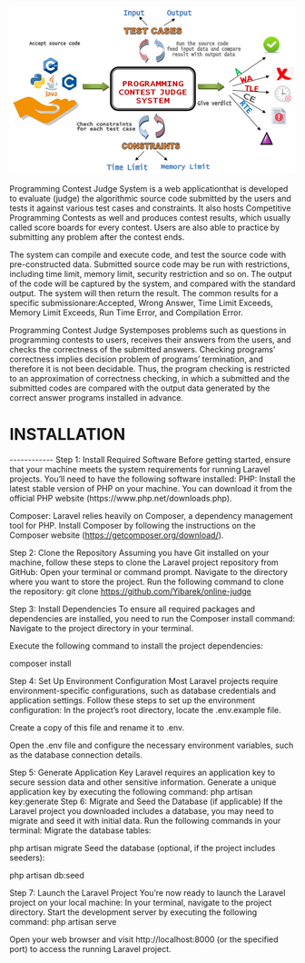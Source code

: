 ![Alt text](image.png)

Programming Contest Judge System is a web applicationthat is developed to evaluate (judge) the algorithmic source code submitted by the users and tests it against various test cases and constraints. It also hosts Competitive Programming Contests as well and produces contest results, which usually called score boards for every contest. Users are also able to practice by submitting any problem after the contest ends. 

 The system can compile and execute code, and test the source code with pre-constructed data. Submitted source code may be run with restrictions, including time limit, memory limit, security restriction and so on. The output of the code will be captured by the system, and compared with the standard output. The system will then return the result. The common results for a specific submissionare:Accepted, Wrong Answer, Time Limit Exceeds, Memory Limit Exceeds, Run Time Error, and Compilation Error.
 
Programming Contest Judge Systemposes problems such as questions in programming contests to users, receives their answers from the users, and checks the correctness of the submitted answers. Checking programs’ correctness implies decision problem of programs’ termination, and therefore it is not been decidable. Thus, the program checking is restricted to an approximation of correctness checking, in which a submitted and the submitted codes are compared with the output data generated by the correct answer programs installed in advance.

<h1>INSTALLATION</h2>
------------
Step 1: Install Required Software
Before getting started, ensure that your machine meets the system requirements for running Laravel projects. You’ll need to have the following software installed:
PHP: Install the latest stable version of PHP on your machine. You can download it from the official PHP website (https://www.php.net/downloads.php).

Composer: Laravel relies heavily on Composer, a dependency management tool for PHP. Install Composer by following the instructions on the Composer website (https://getcomposer.org/download/).

Step 2: Clone the Repository Assuming you have Git installed on your machine, follow these steps to clone the Laravel project repository from GitHub:
Open your terminal or command prompt.
Navigate to the directory where you want to store the project.
Run the following command to clone the repository:
git clone https://github.com/Yibarek/online-judge

Step 3: Install Dependencies
To ensure all required packages and dependencies are installed, you need to run the Composer install command:
Navigate to the project directory in your terminal.

Execute the following command to install the project dependencies:

composer install

Step 4: Set Up Environment Configuration
Most Laravel projects require environment-specific configurations, such as database credentials and application settings. Follow these steps to set up the environment configuration:
In the project’s root directory, locate the .env.example file.

Create a copy of this file and rename it to .env.

Open the .env file and configure the necessary environment variables, such as the database connection details.

Step 5: Generate Application Key
Laravel requires an application key to secure session data and other sensitive information. Generate a unique application key by executing the following command:
php artisan key:generate
Step 6: Migrate and Seed the Database (if applicable)
If the Laravel project you downloaded includes a database, you may need to migrate and seed it with initial data. Run the following commands in your terminal:
Migrate the database tables:

php artisan migrate
Seed the database (optional, if the project includes seeders):

php artisan db:seed

Step 7: Launch the Laravel Project You’re now ready to launch the Laravel project on your local machine:
In your terminal, navigate to the project directory.
Start the development server by executing the following command:
php artisan serve

Open your web browser and visit http://localhost:8000 (or the specified port) to access the running Laravel project.
